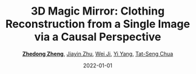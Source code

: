---
title: "3D Magic Mirror: Clothing Reconstruction from a Single Image via a Causal Perspective"
collection: publications
permalink: /publication/3D-Magic2022
date: 2022-01-01
doi: 
venue: 'arXiv:2204.13096'
paperurl: 'https://zdzheng.xyz/files/3D_Recon.pdf'
code: 'https://github.com/layumi/3D-Magic-Mirror'
author: '<a href=&quot;https://zdzheng.xyz/authors/Zhedong-Zheng&quot;><strong>Zhedong Zheng</strong></a>, <a href=&quot;https://zdzheng.xyz/authors/Jiayin-Zhu&quot;>Jiayin Zhu</a>, <a href=&quot;https://zdzheng.xyz/authors/Wei-Ji&quot;>Wei Ji</a>, <a href=&quot;https://zdzheng.xyz/authors/Yi-Yang&quot;>Yi Yang</a>, <a href=&quot;https://zdzheng.xyz/authors/Tat-Seng-Chua&quot;>Tat-Seng Chua</a>'
citation: ' Zhedong Zheng,  Jiayin Zhu,  Wei Ji,  Yi Yang,  Tat-Seng Chua, &quot;3D Magic Mirror: Clothing Reconstruction from a Single Image via a Causal Perspective.&quot; arXiv:2204.13096, 2022.'
pub_year: '2022'
bib: >
    @inproceedings{zheng2020magic,  
    author = "Zheng, Zhedong and Zhu, Jiayin and Ji, Wei and Yang, Yi and Chua, Tat-Seng",  
    title = "3D Magic Mirror: Clothing Reconstruction from a Single Image via a Causal Perspective",  
    booktitle = "arXiv:2204.13096",  
    url = "https://zdzheng.xyz/files/3D\_Recon.pdf",  
    code = "https://github.com/layumi/3D-Magic-Mirror",  
    year = "2022"
    }

---